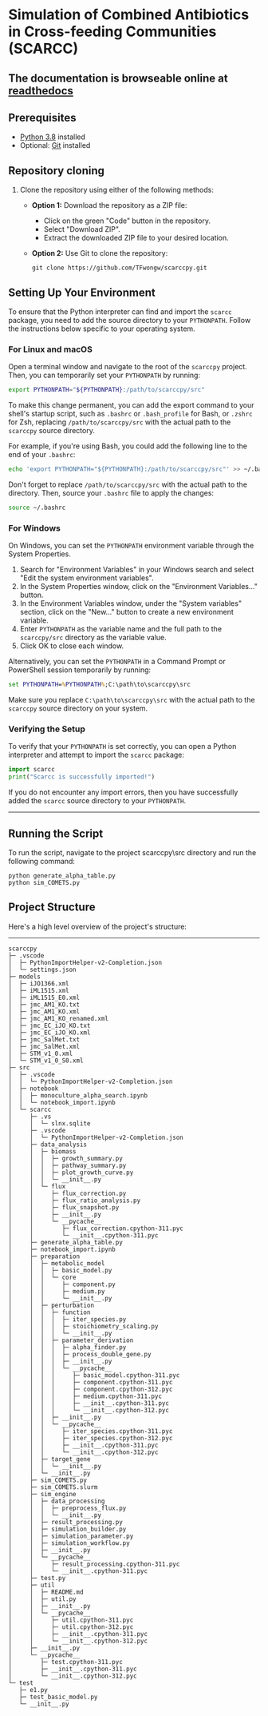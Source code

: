 
# Simulation of Combined Antibiotics in Cross-feeding Communities (SCARCC)

The documentation is browseable online at [readthedocs](https://scarccpy.readthedocs.io/en/latest/index.html)
---

## Prerequisites

- [Python 3.8](https://www.python.org/downloads/) installed
- Optional: [Git](https://git-scm.com/downloads) installed


## Repository cloning

1. Clone the repository using either of the following methods:
    - **Option 1:** Download the repository as a ZIP file:
        - Click on the green "Code" button in the repository.
        - Select "Download ZIP".
        - Extract the downloaded ZIP file to your desired location.

    - **Option 2:** Use Git to clone the repository:
        ```shell
        git clone https://github.com/TFwongw/scarccpy.git
        ```

## Setting Up Your Environment

To ensure that the Python interpreter can find and import the `scarcc` package, you need to add the source directory to your `PYTHONPATH`. Follow the instructions below specific to your operating system.

### For Linux and macOS

Open a terminal window and navigate to the root of the `scarccpy` project. Then, you can temporarily set your `PYTHONPATH` by running:

```bash
export PYTHONPATH="${PYTHONPATH}:/path/to/scarccpy/src"
```

To make this change permanent, you can add the export command to your shell's startup script, such as `.bashrc` or `.bash_profile` for Bash, or `.zshrc` for Zsh, replacing `/path/to/scarccpy/src` with the actual path to the `scarccpy` source directory.

For example, if you're using Bash, you could add the following line to the end of your `.bashrc`:

```bash
echo 'export PYTHONPATH="${PYTHONPATH}:/path/to/scarccpy/src"' >> ~/.bashrc
```

Don't forget to replace `/path/to/scarccpy/src` with the actual path to the directory. Then, source your `.bashrc` file to apply the changes:

```bash
source ~/.bashrc
```

### For Windows

On Windows, you can set the `PYTHONPATH` environment variable through the System Properties.

1. Search for "Environment Variables" in your Windows search and select "Edit the system environment variables".
2. In the System Properties window, click on the "Environment Variables…" button.
3. In the Environment Variables window, under the "System variables" section, click on the "New…" button to create a new environment variable.
4. Enter `PYTHONPATH` as the variable name and the full path to the `scarccpy/src` directory as the variable value.
5. Click OK to close each window.

Alternatively, you can set the `PYTHONPATH` in a Command Prompt or PowerShell session temporarily by running:

```cmd
set PYTHONPATH=%PYTHONPATH%;C:\path\to\scarccpy\src
```

Make sure you replace `C:\path\to\scarccpy\src` with the actual path to the `scarccpy` source directory on your system.

### Verifying the Setup

To verify that your `PYTHONPATH` is set correctly, you can open a Python interpreter and attempt to import the `scarcc` package:

```python
import scarcc
print("Scarcc is successfully imported!")
```

If you do not encounter any import errors, then you have successfully added the `scarcc` source directory to your `PYTHONPATH`.

---

## Running the Script

To run the script, navigate to the project scarccpy\src directory and run the following command:

```
python generate_alpha_table.py
python sim_COMETS.py
```

## Project Structure

Here's a high level overview of the project's structure:

---

```
scarccpy
├─ .vscode
│  ├─ PythonImportHelper-v2-Completion.json
│  └─ settings.json
├─ models
│  ├─ iJO1366.xml
│  ├─ iML1515.xml
│  ├─ iML1515_E0.xml
│  ├─ jmc_AM1_KO.txt
│  ├─ jmc_AM1_KO.xml
│  ├─ jmc_AM1_KO_renamed.xml
│  ├─ jmc_EC_iJO_KO.txt
│  ├─ jmc_EC_iJO_KO.xml
│  ├─ jmc_SalMet.txt
│  ├─ jmc_SalMet.xml
│  ├─ STM_v1_0.xml
│  └─ STM_v1_0_S0.xml
├─ src
│  ├─ .vscode
│  │  └─ PythonImportHelper-v2-Completion.json
│  ├─ notebook
│  │  ├─ monoculture_alpha_search.ipynb
│  │  └─ notebook_import.ipynb
│  └─ scarcc
│     ├─ .vs
│     │  └─ slnx.sqlite
│     ├─ .vscode
│     │  └─ PythonImportHelper-v2-Completion.json
│     ├─ data_analysis
│     │  ├─ biomass
│     │  │  ├─ growth_summary.py
│     │  │  ├─ pathway_summary.py
│     │  │  ├─ plot_growth_curve.py
│     │  │  └─ __init__.py
│     │  └─ flux
│     │     ├─ flux_correction.py
│     │     ├─ flux_ratio_analysis.py
│     │     ├─ flux_snapshot.py
│     │     ├─ __init__.py
│     │     └─ __pycache__
│     │        ├─ flux_correction.cpython-311.pyc
│     │        └─ __init__.cpython-311.pyc
│     ├─ generate_alpha_table.py
│     ├─ notebook_import.ipynb
│     ├─ preparation
│     │  ├─ metabolic_model
│     │  │  ├─ basic_model.py
│     │  │  └─ core
│     │  │     ├─ component.py
│     │  │     ├─ medium.py
│     │  │     └─ __init__.py
│     │  ├─ perturbation
│     │  │  ├─ function
│     │  │  │  ├─ iter_species.py
│     │  │  │  ├─ stoichiometry_scaling.py
│     │  │  │  └─ __init__.py
│     │  │  ├─ parameter_derivation
│     │  │  │  ├─ alpha_finder.py
│     │  │  │  ├─ process_double_gene.py
│     │  │  │  ├─ __init__.py
│     │  │  │  └─ __pycache__
│     │  │  │     ├─ basic_model.cpython-311.pyc
│     │  │  │     ├─ component.cpython-311.pyc
│     │  │  │     ├─ component.cpython-312.pyc
│     │  │  │     ├─ medium.cpython-311.pyc
│     │  │  │     ├─ __init__.cpython-311.pyc
│     │  │  │     └─ __init__.cpython-312.pyc
│     │  │  ├─ __init__.py
│     │  │  └─ __pycache__
│     │  │     ├─ iter_species.cpython-311.pyc
│     │  │     ├─ iter_species.cpython-312.pyc
│     │  │     ├─ __init__.cpython-311.pyc
│     │  │     └─ __init__.cpython-312.pyc
│     │  ├─ target_gene
│     │  │  └─ __init__.py
│     │  └─ __init__.py
│     ├─ sim_COMETS.py
│     ├─ sim_COMETS.slurm
│     ├─ sim_engine
│     │  ├─ data_processing
│     │  │  ├─ preprocess_flux.py
│     │  │  └─ __init__.py
│     │  ├─ result_processing.py
│     │  ├─ simulation_builder.py
│     │  ├─ simulation_parameter.py
│     │  ├─ simulation_workflow.py
│     │  ├─ __init__.py
│     │  └─ __pycache__
│     │     ├─ result_processing.cpython-311.pyc
│     │     └─ __init__.cpython-311.pyc
│     ├─ test.py
│     ├─ util
│     │  ├─ README.md
│     │  ├─ util.py
│     │  ├─ __init__.py
│     │  └─ __pycache__
│     │     ├─ util.cpython-311.pyc
│     │     ├─ util.cpython-312.pyc
│     │     ├─ __init__.cpython-311.pyc
│     │     └─ __init__.cpython-312.pyc
│     ├─ __init__.py
│     └─ __pycache__
│        ├─ test.cpython-311.pyc
│        ├─ __init__.cpython-311.pyc
│        └─ __init__.cpython-312.pyc
└─ test
   ├─ e1.py
   ├─ test_basic_model.py
   └─ __init__.py

```
